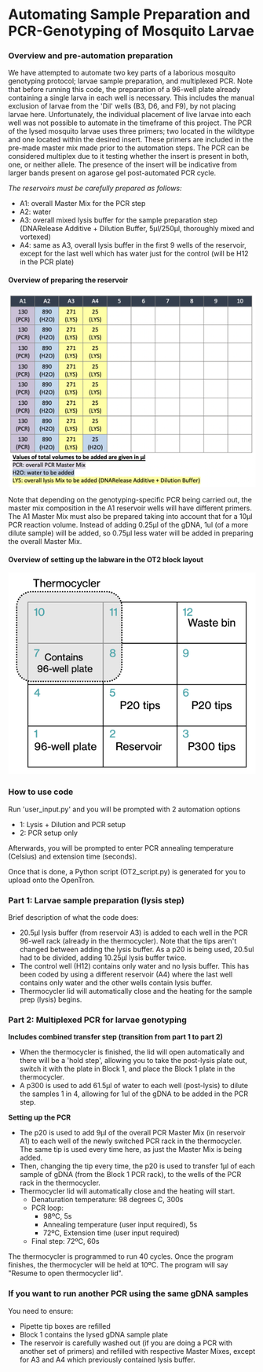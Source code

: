 # Automating Sample Preparation and PCR-Genotyping of Mosquito Larvae

### Overview and pre-automation preparation
We have attempted to automate two key parts of a laborious mosquito genotyping protocol; larvae sample preparation, and multiplexed PCR.
Note that before running this code, the preparation of a 96-well plate already containing a single larva in each well is necessary.
  This includes the manual exclusion of larvae from the 'Dil' wells (B3, D6, and F9), by not placing larvae here.
  Unfortunately, the individual placement of live larvae into each well was not possible to automate in the timeframe of this project.
  The PCR of the lysed mosquito larvae uses three primers; two located in the wildtype and one located within the desired insert. These primers are included in the pre-made master mix made prior to the automation steps. The PCR can be considered multiplex due to it testing whether the insert is present in both, one, or neither allele. The presence of the insert will be indicative from larger bands present on agarose gel post-automated PCR cycle.

_The reservoirs must be carefully prepared as follows:_
- A1: overall Master Mix for the PCR step
- A2: water
- A3: overall mixed lysis buffer for the sample preparation step (DNARelease Additive + Dilution Buffer, 5µl/250µl, thoroughly mixed and vortexed)
- A4: same as A3, overall lysis buffer in the first 9 wells of the reservoir, except for the last well which has water just for the control (will be H12 in the PCR plate)

#### Overview of preparing the reservoir
![Here is how you would set up the reservoir](asset/ReservoirSetup.png)

Note that depending on the genotyping-specific PCR being carried out, the master mix composition in the A1 reservoir wells will have different primers.
The A1 Master Mix must also be prepared taking into account that for a 10µl PCR reaction volume. 
Instead of adding 0.25µl of the gDNA, 1ul (of a more dilute sample) will be added, so 0.75µl less water will be added in preparing the overall Master Mix. 

#### Overview of setting up the labware in the OT2 block layout
![Here is how you would set up the blocks](asset/LabwareOverview.png)

### How to use code
Run 'user_input.py' and you will be prompted with 2 automation options
- 1: Lysis + Dilution and PCR setup
- 2: PCR setup only

Afterwards, you will be prompted to enter PCR annealing temperature (Celsius) and extension time (seconds). 

Once that is done, a Python script (OT2_script.py) is generated for you to upload onto the OpenTron.

### Part 1: Larvae sample preparation (lysis step)
Brief description of what the code does:
- 20.5µl lysis buffer (from reservoir A3) is added to each well in the PCR 96-well rack (already in the thermocycler). Note that the tips aren't changed between adding the lysis buffer. As a p20 is being used, 20.5ul had to be divided, adding 10.25µl lysis buffer twice.
- The control well (H12) contains only water and no lysis buffer. This has been coded by using a different reservoir (A4) where the last well contains only water and the other wells contain lysis buffer.
- Thermocycler lid will automatically close and the heating for the sample prep (lysis) begins.

### Part 2: Multiplexed PCR for larvae genotyping
**Includes combined transfer step (transition from part 1 to part 2)**
- When the thermocycler is finished, the lid will open automatically and there will be a 'hold step', allowing you to take the post-lysis plate out, switch it with the plate in Block 1, and place the Block 1 plate in the thermocycler. 
- A p300 is used to add 61.5µl of water to each well (post-lysis) to dilute the samples 1 in 4, allowing for 1ul of the gDNA to be added in the PCR step.

**Setting up the PCR**
- The p20 is used to add 9µl of the overall PCR Master Mix (in reservoir A1) to each well of the newly switched PCR rack in the thermocycler. The same tip is used every time here, as just the Master Mix is being added.
- Then, changing the tip every time, the p20 is used to transfer 1µl of each sample of gDNA (from the Block 1 PCR rack), to the wells of the PCR rack in the thermocycler.
- Thermocycler lid will automatically close and the heating will start.
    - Denaturation temperature: 98 degrees C, 300s
    - PCR loop:
        - 98ºC, 5s
        - Annealing temperature (user input required), 5s
        - 72ºC, Extension time (user input required)
    - Final step: 72ºC, 60s

The thermocycler is programmed to run 40 cycles. Once the program finishes, the thermocycler will be held at 10ºC. The program will say "Resume to open thermocycler lid".

### If you want to run another PCR using the same gDNA samples
You need to ensure:
- Pipette tip boxes are refilled
- Block 1 contains the lysed gDNA sample plate
- The reservoir is carefully washed out (if you are doing a PCR with another set of primers) and refilled with respective Master Mixes, except for A3 and A4 which previously contained lysis buffer.
